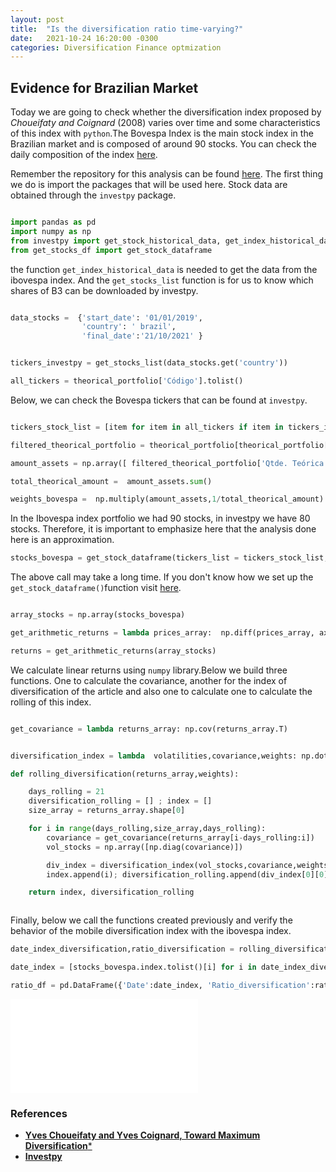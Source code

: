 ```yaml
---
layout: post
title:  "Is the diversification ratio time-varying?"
date:   2021-10-24 16:20:00 -0300
categories: Diversification Finance optmization
---
```

## Evidence for Brazilian Market

Today we are going to check whether the diversification index proposed by *Choueifaty and Coignard* (2008) varies over time and some characteristics of this index with `python`.The Bovespa Index is the main stock index in the Brazilian market and is composed of around 90 stocks. You can check the daily composition of the index [here](https://www.b3.com.br/pt_br/market-data-e-indices/indices/indices-amplos/indice-ibovespa-ibovespa-composicao-da-carteira.htm).

Remember the repository for this analysis can be found [here]().
The first thing we do is import the packages that will be used here. Stock data are obtained through the `investpy` package.

```python

import pandas as pd
import numpy as np
from investpy import get_stock_historical_data, get_index_historical_data, get_stocks_list
from get_stocks_df import get_stock_dataframe


```
the function `get_index_historical_data` is needed to get the data from the ibovespa index. And the `get_stocks_list` function is for us to know which shares of B3 can be downloaded by investpy.



```python

data_stocks =  {'start_date': '01/01/2019',
				'country': ' brazil',
				'final_date':'21/10/2021' }


tickers_investpy = get_stocks_list(data_stocks.get('country'))

all_tickers = theorical_portfolio['Código'].tolist()
```
Below, we can check the Bovespa tickers that can be found at `investpy`. 

```python

tickers_stock_list = [item for item in all_tickers if item in tickers_investpy]

filtered_theorical_portfolio = theorical_portfolio[theorical_portfolio['Código'].isin(tickers_stock_list)]

amount_assets = np.array([ filtered_theorical_portfolio['Qtde. Teórica'].tolist()])

total_theorical_amount =  amount_assets.sum()

weights_bovespa =  np.multiply(amount_assets,1/total_theorical_amount)

```
In the Ibovespa index portfolio we had 90 stocks, in investpy we have 80 stocks. Therefore, it is important to emphasize here that the analysis done here is an approximation.


```python
stocks_bovespa = get_stock_dataframe(tickers_list = tickers_stock_list,**data_stocks)
```
The above call may take a long time. If you don't know how we set up the `get_stock_dataframe()`function visit [here]().

```python

array_stocks = np.array(stocks_bovespa)

get_arithmetic_returns = lambda prices_array:  np.diff(prices_array, axis =0 ) / prices_array[ : -1]

returns = get_arithmetic_returns(array_stocks)

```
We calculate linear returns using `numpy` library.Below we build three functions. 
One to calculate the covariance, another for the index of diversification of the article and also one to calculate one to calculate the rolling of this index.

```python

get_covariance = lambda returns_array: np.cov(returns_array.T)


diversification_index = lambda  volatilities,covariance,weights: np.dot(weights, volatilities.T)/ np.sqrt(np.dot(np.dot(weights,covariance.T),weights.T))

def rolling_diversification(returns_array,weights):

	days_rolling = 21
	diversification_rolling = [] ; index = []
	size_array = returns_array.shape[0]

	for i in range(days_rolling,size_array,days_rolling):
		covariance = get_covariance(returns_array[i-days_rolling:i])  
		vol_stocks = np.array([np.diag(covariance)])

		div_index = diversification_index(vol_stocks,covariance,weights)
		index.append(i); diversification_rolling.append(div_index[0][0])

	return index, diversification_rolling



```
Finally, below we call the functions created previously and verify the behavior of the mobile diversification index with the ibovespa index.

```python
date_index_diversification,ratio_diversification = rolling_diversification(returns,weights_bovespa) 

date_index = [stocks_bovespa.index.tolist()[i] for i in date_index_diversification]

ratio_df = pd.DataFrame({'Date':date_index, 'Ratio_diversification':ratio_diversification})


```

![diversification](images/diversification.html)


### References

- [**Yves Choueifaty and Yves Coignard, Toward Maximum Diversification***](https://jpm.pm-research.com/content/35/1/40.short)
- [**Investpy**](https://investpy.readthedocs.io/)
